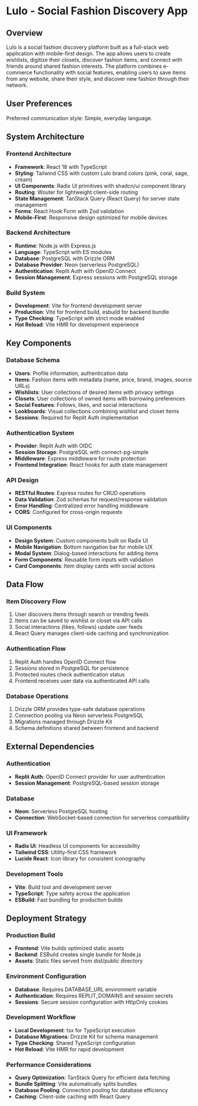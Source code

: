 # Lulo - Social Fashion Discovery App

## Overview

Lulo is a social fashion discovery platform built as a full-stack web application with mobile-first design. The app allows users to create wishlists, digitize their closets, discover fashion items, and connect with friends around shared fashion interests. The platform combines e-commerce functionality with social features, enabling users to save items from any website, share their style, and discover new fashion through their network.

## User Preferences

Preferred communication style: Simple, everyday language.

## System Architecture

### Frontend Architecture
- **Framework**: React 18 with TypeScript
- **Styling**: Tailwind CSS with custom Lulo brand colors (pink, coral, sage, cream)
- **UI Components**: Radix UI primitives with shadcn/ui component library
- **Routing**: Wouter for lightweight client-side routing
- **State Management**: TanStack Query (React Query) for server state management
- **Forms**: React Hook Form with Zod validation
- **Mobile-First**: Responsive design optimized for mobile devices

### Backend Architecture
- **Runtime**: Node.js with Express.js
- **Language**: TypeScript with ES modules
- **Database**: PostgreSQL with Drizzle ORM
- **Database Provider**: Neon (serverless PostgreSQL)
- **Authentication**: Replit Auth with OpenID Connect
- **Session Management**: Express sessions with PostgreSQL storage

### Build System
- **Development**: Vite for frontend development server
- **Production**: Vite for frontend build, esbuild for backend bundle
- **Type Checking**: TypeScript with strict mode enabled
- **Hot Reload**: Vite HMR for development experience

## Key Components

### Database Schema
- **Users**: Profile information, authentication data
- **Items**: Fashion items with metadata (name, price, brand, images, source URLs)
- **Wishlists**: User collections of desired items with privacy settings
- **Closets**: User collections of owned items with borrowing preferences
- **Social Features**: Follows, likes, and social interactions
- **Lookboards**: Visual collections combining wishlist and closet items
- **Sessions**: Required for Replit Auth implementation

### Authentication System
- **Provider**: Replit Auth with OIDC
- **Session Storage**: PostgreSQL with connect-pg-simple
- **Middleware**: Express middleware for route protection
- **Frontend Integration**: React hooks for auth state management

### API Design
- **RESTful Routes**: Express routes for CRUD operations
- **Data Validation**: Zod schemas for request/response validation
- **Error Handling**: Centralized error handling middleware
- **CORS**: Configured for cross-origin requests

### UI Components
- **Design System**: Custom components built on Radix UI
- **Mobile Navigation**: Bottom navigation bar for mobile UX
- **Modal System**: Dialog-based interactions for adding items
- **Form Components**: Reusable form inputs with validation
- **Card Components**: Item display cards with social actions

## Data Flow

### Item Discovery Flow
1. User discovers items through search or trending feeds
2. Items can be saved to wishlist or closet via API calls
3. Social interactions (likes, follows) update user feeds
4. React Query manages client-side caching and synchronization

### Authentication Flow
1. Replit Auth handles OpenID Connect flow
2. Sessions stored in PostgreSQL for persistence
3. Protected routes check authentication status
4. Frontend receives user data via authenticated API calls

### Database Operations
1. Drizzle ORM provides type-safe database operations
2. Connection pooling via Neon serverless PostgreSQL
3. Migrations managed through Drizzle Kit
4. Schema definitions shared between frontend and backend

## External Dependencies

### Authentication
- **Replit Auth**: OpenID Connect provider for user authentication
- **Session Management**: PostgreSQL-based session storage

### Database
- **Neon**: Serverless PostgreSQL hosting
- **Connection**: WebSocket-based connection for serverless compatibility

### UI Framework
- **Radix UI**: Headless UI components for accessibility
- **Tailwind CSS**: Utility-first CSS framework
- **Lucide React**: Icon library for consistent iconography

### Development Tools
- **Vite**: Build tool and development server
- **TypeScript**: Type safety across the application
- **ESBuild**: Fast bundling for production builds

## Deployment Strategy

### Production Build
- **Frontend**: Vite builds optimized static assets
- **Backend**: ESBuild creates single bundle for Node.js
- **Assets**: Static files served from dist/public directory

### Environment Configuration
- **Database**: Requires DATABASE_URL environment variable
- **Authentication**: Requires REPLIT_DOMAINS and session secrets
- **Sessions**: Secure session configuration with HttpOnly cookies

### Development Workflow
- **Local Development**: tsx for TypeScript execution
- **Database Migrations**: Drizzle Kit for schema management
- **Type Checking**: Shared TypeScript configuration
- **Hot Reload**: Vite HMR for rapid development

### Performance Considerations
- **Query Optimization**: TanStack Query for efficient data fetching
- **Bundle Splitting**: Vite automatically splits bundles
- **Database Pooling**: Connection pooling for database efficiency
- **Caching**: Client-side caching with React Query